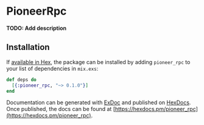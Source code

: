 # PioneerRpc

**TODO: Add description**

## Installation

If [available in Hex](https://hex.pm/docs/publish), the package can be installed
by adding `pioneer_rpc` to your list of dependencies in `mix.exs`:

```elixir
def deps do
  [{:pioneer_rpc, "~> 0.1.0"}]
end
```

Documentation can be generated with [ExDoc](https://github.com/elixir-lang/ex_doc)
and published on [HexDocs](https://hexdocs.pm). Once published, the docs can
be found at [https://hexdocs.pm/pioneer_rpc](https://hexdocs.pm/pioneer_rpc).

